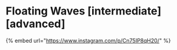 # Floating Waves \[intermediate] \[advanced]

{% embed url="https://www.instagram.com/p/Cn75IP8qH20/" %}
